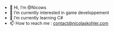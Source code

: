 - 👋 Hi, I’m @Nicows
- 👀 I’m currently interested in game developpement
- 🌱 I’m currently learning C#
- 📫 How to reach me : contact@nicolaskohler.com

